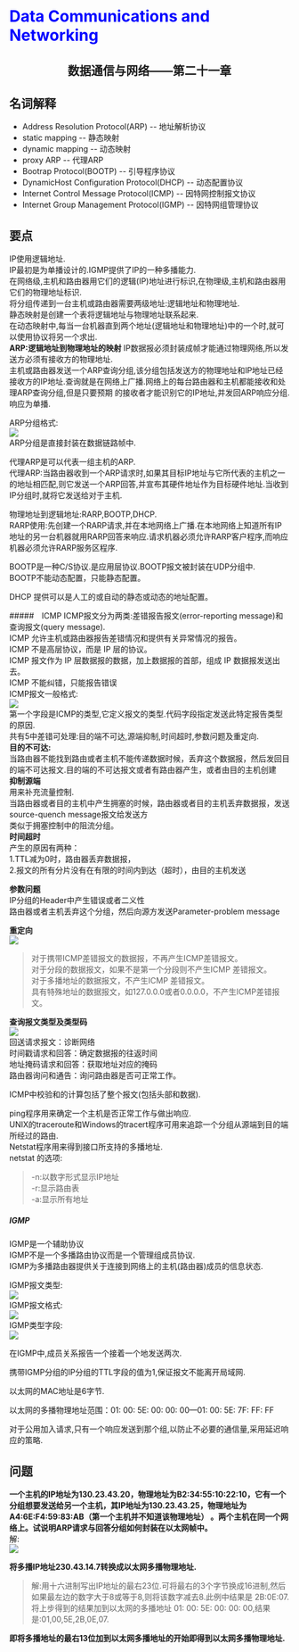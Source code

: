 # <font color= "blue"> Data Communications and Networking </font>

## <center> 数据通信与网络——第二十一章</center>

## 名词解释 
<ul>
<li>Address Resolution Protocol(ARP) -- 地址解析协议</li>
<li>static mapping -- 静态映射</li>
<li>dynamic mapping -- 动态映射</li>
<li>proxy ARP -- 代理ARP </li>
<li>Bootrap Protocol(BOOTP) -- 引导程序协议</li>
<li>DynamicHost Configuration Protocol(DHCP) -- 动态配置协议</li>
<li>Internet Control Message Protocol(ICMP) -- 因特网控制报文协议</li>
<li>Internet Group Management Protocol(IGMP) -- 因特网组管理协议</li>
</ul>


## 要点
IP使用逻辑地址.  
IP最初是为单播设计的.IGMP提供了IP的一种多播能力.  
在网络级,主机和路由器用它们的逻辑(IP)地址进行标识,在物理级,主机和路由器用它们的物理地址标识.  
将分组传递到一台主机或路由器需要两级地址:逻辑地址和物理地址.   
静态映射是创建一个表将逻辑地址与物理地址联系起来.  
在动态映射中,每当一台机器直到两个地址(逻辑地址和物理地址)中的一个时,就可以使用协议将另一个求出.  
<b>ARP:逻辑地址到物理地址的映射</b>
IP数据报必须封装成帧才能通过物理网络,所以发送方必须有接收方的物理地址.  
主机或路由器发送一个ARP查询分组,该分组包括发送方的物理地址和IP地址已经接收方的IP地址.查询就是在网络上广播.网络上的每台路由器和主机都能接收和处理ARP查询分组,但是只要预期 的接收者才能识别它的IP地址,并发回ARP响应分组.响应为单播.  

ARP分组格式:  
<img src = "img/21.1.png"/>  
ARP分组是直接封装在数据链路帧中.  

代理ARP是可以代表一组主机的ARP.  
代理ARP:当路由器收到一个ARP请求时,如果其目标IP地址与它所代表的主机之一的地址相匹配,则它发送一个ARP回答,并宣布其硬件地址作为目标硬件地址.当收到IP分组时,就将它发送给对于主机.  


物理地址到逻辑地址:RARP,BOOTP,DHCP.  
RARP使用:先创建一个RARP请求,并在本地网络上广播.在本地网络上知道所有IP地址的另一台机器就用RARP回答来响应.请求机器必须允许RARP客户程序,而响应机器必须允许RARP服务区程序.  

BOOTP是一种C/S协议.是应用层协议.BOOTP报文被封装在UDP分组中.  
BOOTP不能动态配置，只能静态配置。  

DHCP 提供可以是人工的或自动的静态或动态的地址配置。  

#####　ICMP
ICMP报文分为两类:差错报告报文(error-reporting message)和查询报文(query message).  
ICMP 允许主机或路由器报告差错情况和提供有关异常情况的报告。  
ICMP 不是高层协议，而是 IP 层的协议。  
ICMP 报文作为 IP 层数据报的数据，加上数据报的首部，组成 IP 数据报发送出去。  
ICMP 不能纠错，只能报告错误  
ICMP报文一般格式:  
<img src = "img/21.3.png"/>  
第一个字段是ICMP的类型,它定义报文的类型.代码字段指定发送此特定报告类型的原因.  
共有5中差错可处理:目的端不可达,源端抑制,时间超时,参数问题及重定向.  
<b>目的不可达:</b>  
当路由器不能找到路由或者主机不能传递数据时候，丢弃这个数据报，然后发回目的端不可达报文.目的端的不可达报文或者有路由器产生，或者由目的主机创建  
<b>抑制源端</b>  
用来补充流量控制.  
当路由器或者目的主机中产生拥塞的时候，路由器或者目的主机丢弃数据报，发送source-quench message报文给发送方  
类似于拥塞控制中的阻流分组。  
<b>时间超时</b>  
产生的原因有两种：  
1.TTL减为0时，路由器丢弃数据报，  
2.报文的所有分片没有在有限的时间内到达（超时），由目的主机发送  

<b>参数问题</b>  
IP分组的Header中产生错误或者二义性  
路由器或者主机丢弃这个分组，然后向源方发送Parameter-problem message  

<b>重定向</b>  
<img src = "img/21.4.png"/>  

>对于携带ICMP差错报文的数据报，不再产生ICMP差错报文。  
对于分段的数据报文，如果不是第一个分段则不产生ICMP 差错报文。  
对于多播地址的数据报文，不产生ICMP 差错报文。  
具有特殊地址的数据报文，如127.0.0.0或者0.0.0.0，不产生ICMP差错报文。  

<b>查询报文类型及类型码</b>  
<img src = "img/21.5.png"/>  
回送请求报文：诊断网络  
时间戳请求和回答：确定数据报的往返时间  
地址掩码请求和回答：获取地址对应的掩码  
路由器询问和通告：询问路由器是否可正常工作。  

ICMP中校验和的计算包括了整个报文(包括头部和数据).  

ping程序用来确定一个主机是否正常工作与做出响应.  
UNIX的traceroute和Windows的tracert程序可用来追踪一个分组从源端到目的端所经过的路由.  
Netstat程序用来得到接口所支持的多播地址.  
netstat 的选项:  
> -n:以数字形式显示IP地址  
> -r:显示路由表  
> -a:显示所有地址  



##### IGMP
IGMP是一个辅助协议  
IGMP不是一个多播路由协议而是一个管理组成员协议.  
IGMP为多播路由器提供关于连接到网络上的主机(路由器)成员的信息状态.  

IGMP报文类型:  
<img src = "img/21.6.png"/>  
IGMP报文格式:  
<img src = "img/21.7.png"/>  
IGMP类型字段:  
<img src = "img/21.8.png"/>  

在IGMP中,成员关系报告一个接着一个地发送两次.  

携带IGMP分组的IP分组的TTL字段的值为1,保证报文不能离开局域网.  

以太网的MAC地址是6字节.  

以太网的多播物理地址范围：01: 00: 5E: 00: 00: 00—01: 00: 5E: 7F: FF: FF  


对于公用加入请求,只有一个响应发送到那个组,以防止不必要的通信量,采用延迟响应的策略.  

## 问题
<b>一个主机的IP地址为130.23.43.20，物理地址为B2:34:55:10:22:10，它有一个分组想要发送给另一个主机，其IP地址为130.23.43.25，物理地址为 A4:6E:F4:59:83:AB（第一个主机并不知道该物理地址） 。两个主机在同一个网络上。试说明ARP请求与回答分组如何封装在以太网帧中。</b>  
解:  
<img src = "img/21.2.png"/>  

<b>将多播IP地址230.43.14.7转换成以太网多播物理地址.</b>  
> 解:用十六进制写出IP地址的最右23位.可将最右的3个字节换成16进制,然后如果最左边的数字大于8或等于8,则将该数字减去8.此例中结果是 2B:0E:07.  
> 将上步得到的结果加到以太网的多播地址 01: 00: 5E: 00: 00: 00,结果是:01,00,5E,2B,0E,07.

<b>即将多播地址的最右13位加到以太网多播地址的开始即得到以太网多播物理地址.  